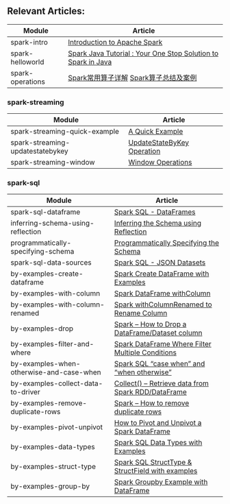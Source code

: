 ## Relevant Articles: 

Module | Article
--|--
spark-intro | [Introduction to Apache Spark](https://www.baeldung.com/apache-spark)
spark-helloworld | [Spark Java Tutorial : Your One Stop Solution to Spark in Java](https://www.edureka.co/blog/spark-java-tutorial/)
spark-operations | [Spark常用算子详解](https://www.cnblogs.com/kpsmile/p/10434390.html) [Spark算子总结及案例](https://www.cnblogs.com/liuzhongfeng/p/5285613.html)

### spark-streaming

Module | Article
--|--
spark-streaming-quick-example | [A Quick Example](https://spark.apache.org/docs/2.2.0/streaming-programming-guide.html#a-quick-example)
spark-streaming-updatestatebykey | [UpdateStateByKey Operation](https://spark.apache.org/docs/2.2.0/streaming-programming-guide.html#updatestatebykey-operation)
spark-streaming-window | [Window Operations](https://spark.apache.org/docs/2.2.0/streaming-programming-guide.html#window-operations)

### spark-sql

Module | Article
--|--
spark-sql-dataframe | [Spark SQL - DataFrames](https://www.tutorialspoint.com/spark_sql/spark_sql_dataframes.htm)
inferring-schema-using-reflection | [Inferring the Schema using Reflection](https://www.tutorialspoint.com/spark_sql/inferring_schema_using-reflection.htm)
programmatically-specifying-schema  | [Programmatically Specifying the Schema](https://www.tutorialspoint.com/spark_sql/programmatically_specifying_schema.htm)
spark-sql-data-sources | [Spark SQL - JSON Datasets](https://www.tutorialspoint.com/spark_sql/spark_sql_json_datasets.htm)
by-examples-create-dataframe | [Spark Create DataFrame with Examples](https://sparkbyexamples.com/spark/different-ways-to-create-a-spark-dataframe/)
by-examples-with-column | [Spark DataFrame withColumn](https://sparkbyexamples.com/spark/spark-dataframe-withcolumn/)
by-examples-with-column-renamed | [Spark withColumnRenamed to Rename Column](https://sparkbyexamples.com/spark/rename-a-column-on-spark-dataframes/)
by-examples-drop | [Spark – How to Drop a DataFrame/Dataset column](https://sparkbyexamples.com/spark/spark-drop-column-from-dataframe-dataset/)
by-examples-filter-and-where | [Spark DataFrame Where Filter Multiple Conditions](https://sparkbyexamples.com/spark/spark-dataframe-where-filter/)
by-examples-when-otherwise-and-case-when | [Spark SQL “case when” and “when otherwise”](https://sparkbyexamples.com/spark/spark-case-when-otherwise-example/)
by-examples-collect-data-to-driver | [Collect() – Retrieve data from Spark RDD/DataFrame](https://sparkbyexamples.com/spark/spark-dataframe-collect/)
by-examples-remove-duplicate-rows | [Spark – How to remove duplicate rows](https://sparkbyexamples.com/spark/spark-remove-duplicate-rows/)
by-examples-pivot-unpivot | [How to Pivot and Unpivot a Spark DataFrame](https://sparkbyexamples.com/spark/how-to-pivot-table-and-unpivot-a-spark-dataframe/)
by-examples-data-types | [Spark SQL Data Types with Examples](https://sparkbyexamples.com/spark/spark-sql-dataframe-data-types/)
by-examples-struct-type | [Spark SQL StructType & StructField with examples](https://sparkbyexamples.com/spark/spark-sql-structtype-on-dataframe/)
by-examples-group-by | [Spark Groupby Example with DataFrame](https://sparkbyexamples.com/spark/using-groupby-on-dataframe/)